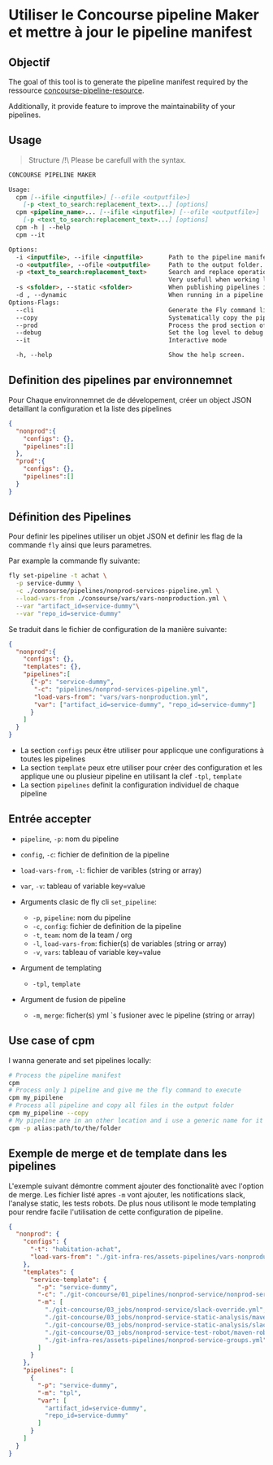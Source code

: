 Utiliser le Concourse pipeline Maker et mettre à jour le pipeline manifest
===

## Objectif

The goal of this tool is to generate the pipeline manifest required by the ressource [concourse-pipeline-resource](https://github.com/concourse/concourse-pipeline-resource).

Additionally, it provide feature to improve the maintainability of your pipelines.

## Usage

> Structure /!\ Please be carefull with the syntax.

```md
CONCOURSE PIPELINE MAKER

Usage:
  cpm [--ifile <inputfile>] [--ofile <outputfile>] 
    [-p <text_to_search:replacement_text>...] [options]
  cpm <pipeline_name>... [--ifile <inputfile>] [--ofile <outputfile>] 
    [-p <text_to_search:replacement_text>...] [options]
  cpm -h | --help
  cpm --it

Options:                         
  -i <inputfile>, --ifile <inputfile>       Path to the pipeline manifest. [default: pipelinemanifest.json]
  -o <outputfile>, --ofile <outputfile>     Path to the output folder. [default: pipelines_files]
  -p <text_to_search:replacement_text>      Search and replace operation applied before procssing the pipeline manifest.
                                            Very usefull when working locally.
  -s <sfolder>, --static <sfolder>          When publishing pipelines in a repo make sur it si compatible with concourse/concourse-pipeline-resource [default: ]
  -d , --dynamic                            When running in a pipeline correct the paths
Options-Flags:
  --cli                                     Generate the Fly command line for each pipeline
  --copy                                    Systematically copy the pipeline in the output directory.
  --prod                                    Process the prod section of the pipeline manifest instead of the nonprod
  --debug                                   Set the log level to debug
  --it                                      Interactive mode

  -h, --help                                Show the help screen.
```


## Definition des pipelines par environnemnet

Pour Chaque environnemnet de de dévelopement, créer un object JSON detaillant la configuration et la liste des pipelines

```json
{
  "nonprod":{
    "configs": {},
    "pipelines":[]
  },
  "prod":{
    "configs": {},
    "pipelines":[]
  }
}

```

## Définition des Pipelines

Pour definir les pipelines utiliser un objet JSON et definir les flag de la commande `fly` ainsi que leurs parametres.

Par example la commande fly suivante:

```sh
fly set-pipeline -t achat \
  -p service-dummy \
  -c ./consourse/pipelines/nonprod-services-pipeline.yml \
  --load-vars-from ./consourse/vars/vars-nonproduction.yml \
  --var "artifact_id=service-dummy"\
  --var "repo_id=service-dummy"
```

Se traduit dans le fichier de configuration de la manière suivante:

```json
{
  "nonprod":{
    "configs": {},
    "templates": {},
    "pipelines":[
      {"-p": "service-dummy",
       "-c": "pipelines/nonprod-services-pipeline.yml",
       "load-vars-from": "vars/vars-nonproduction.yml",
       "var": ["artifact_id=service-dummy", "repo_id=service-dummy"]
      }
    ]
  }
}
```

* La section `configs` peux être utiliser pour applicque une configurations à toutes les pipelines
* La section `template` peux etre utiliser pour créer des configuration et les applique une ou plusieur pipeline en utilisant la clef `-tpl`, `template`
* La section `pipelines` definit la configuration individuel de chaque pipeline

## Entrée accepter

* `pipeline`, `-p`: nom du pipeline
* `config`, `-c`: fichier de definition de la pipeline
* `load-vars-from`, `-l`: fichier de varibles (string or array)
* `var`, `-v`: tableau of variable key=value

* Arguments clasic de fly cli `set_pipeline`: 
    * `-p`, `pipeline`: nom du pipeline
    * `-c`, `config`:  fichier de definition de la pipeline
    * `-t`, `team`: nom de la team / org
    * `-l`, `load-vars-from`: fichier(s) de variables (string or array)
    * `-v`, `vars`: tableau of variable key=value

* Argument de templating
    * `-tpl`, `template`

* Argument de fusion de pipeline
    * `-m`, `merge`: ficher(s) yml `s fusioner avec le pipeline (string or array)

## Use case of cpm

I wanna generate and set pipelines locally:
```bash
# Process the pipeline manifest
cpm
# Process only 1 pipeline and give me the fly command to execute
cpm my_pipilene
# Process all pipeline and copy all files in the output folder
cpm my_pipeline --copy
# My pipeline are in an other location and i use a generic name for it
cpm -p alias:path/to/the/folder
```

## Exemple de merge et de template dans les pipelines

L'exemple suivant démontre comment ajouter des fonctionalitè avec l'option de merge. Les fichier listé apres `-m` vont ajouter, les notifications slack, l'analyse static, les tests robots. De plus nous utilisont le mode templating pour rendre facile l'utilisation de cette configuration de pipeline.

```json
{
  "nonprod": {
    "configs": {
      "-t": "habitation-achat",
      "load-vars-from": "./git-infra-res/assets-pipelines/vars-nonproduction.yml"
    },
    "templates": {
      "service-template": {
        "-p": "service-dummy",
        "-c": "./git-concourse/01_pipelines/nonprod-service/nonprod-service-pipeline-00.yml",
        "-m": [
          "./git-concourse/03_jobs/nonprod-service/slack-override.yml",
          "./git-concourse/03_jobs/nonprod-service-static-analysis/maven-static-analysis-override.yml",
          "./git-concourse/03_jobs/nonprod-service-static-analysis/slack-override.yml",
          "./git-concourse/03_jobs/nonprod-service-test-robot/maven-robot-override.yml",
          "./git-infra-res/assets-pipelines/nonprod-service-groups.yml"
        ]
      }
    },
    "pipelines": [
      {
        "-p": "service-dummy",
        "-m": "tpl",
        "var": [
          "artifact_id=service-dummy",
          "repo_id=service-dummy"
        ]
      }
    ]
  }
}
```